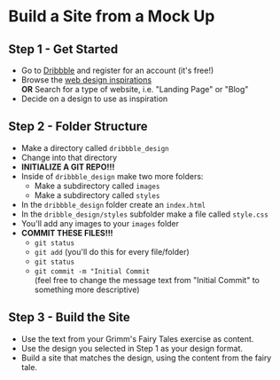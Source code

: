 # Build a Site from a Mock Up

## Step 1 - Get Started

* Go to [Dribbble](https://dribbble.com/signup/new) and register for an account (it's free!)
* Browse the [web design inspirations](https://dribbble.com/shots/popular/web-design)<br/>**OR** Search for a type of website, i.e. "Landing Page" or "Blog"
* Decide on a design to use as inspiration

## Step 2 - Folder Structure

* Make a directory called `dribbble_design`
* Change into that directory
* **INITIALIZE A GIT REPO!!!**
* Inside of `dribbble_design` make two more folders:
  * Make a subdirectory called `images`
  * Make a subdirectory called `styles`
* In the `dribbble_design` folder create an `index.html`
* In the `dribble_design/styles` subfolder make a file called `style.css`
* You'll add any images to your `images` folder
* **COMMIT THESE FILES!!!**
  * `git status`
  * `git add` (you'll do this for every file/folder)
  * `git status`
  * `git commit -m "Initial Commit` <br/>(feel free to change the message text from "Initial Commit" to something more descriptive)

## Step 3 - Build the Site

* Use the text from your Grimm's Fairy Tales exercise as content.
* Use the design you selected in Step 1 as your design format.
* Build a site that matches the design, using the content from the fairy tale.
